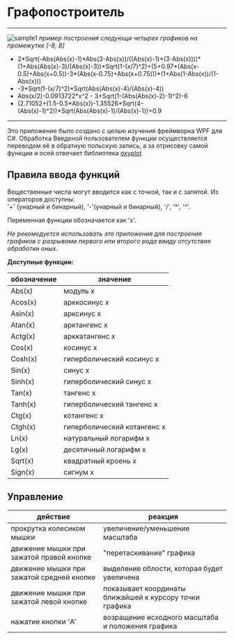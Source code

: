 **Графопостроитель**
===
---
![sample1](https://bl3302files.storage.live.com/y4mqFQAkXvtatwe2RiSsXHsiStDQstkg8as-I_z-uPabS8UrLeJ4R8LvyadqFtbvmG9SvHcxTKyOJumZGVnicG6daIGFMdnQse9xlfOCgdkWKDReL_3OAIntD7yTDLlzhHu_30YxibabAW0LN3IhbuSPGeCDjuxJWi7YGHe5CvLPRV5WMKBEANZScL5kQpkkTXZYEXyzBS-h74CIjs0f4FFmQ/bat.jpg?psid=1&width=1631&height=917)
*пример построения следующи четырех графиков на промежутке [-8; 8]*
 * 2\*Sqrt(-Abs(Abs(x)-1)\*Abs(3-Abs(x))/((Abs(x)-1)\*(3-Abs(x))))\*(1+Abs(Abs(x)-3)/(Abs(x)-3))\*Sqrt(1-(x/7)^2)+(5+0.97\*(Abs(x-0.5)+Abs(x+0.5))-3\*(Abs(x-0.75)+Abs(x+0.75)))\*(1+Abs(1-Abs(x))/(1-Abs(x)))
* -3\*Sqrt(1-(x/7)^2)\*Sqrt(Abs(Abs(x)-4)/(Abs(x)-4))
* Abs(x/2)-0.0913722\*x^2 - 3+Sqrt(1-(Abs(Abs(x)-2)-1)^2)-6
* (2.71052+(1.5-0.5*Abs(x))-1.35526\*Sqrt(4-(Abs(x)-1)^2))\*Sqrt(Abs(Abs(x)-1)/(Abs(x)-1))+0.9
---
Это приложение было создано с целью изучения фреймворка WPF для C#. Обработка Введеной пользователем функции осуществляется
переводом её в обратную польскую запись, а за отрисовку самой функции и осей отвечает библиотека [oxyplot](https://github.com/oxyplot/oxyplot)

Правила ввода функций
---
Вещественные числа могут вводится как с точкой, так и с запятой. Из операторов доступны:  
'+' (унарный и бинарный), '-'(унарный и бинарный), '/', '\*', '^'.  

Переменная функции обозначается как 'x'.  

*Не рекомедуется использовать это приложения для построения графиков с разрывами первого или второго рода ввиду
отсутствия обработки оных.*

**Доступные функции:**

обозначение     | значение
----------------|----------------------------
Abs(x)          | модуль х
Acos(x)         | арккосинус х
Asin(x)         | арксинус х
Atan(x)         | арктангенс х
Actg(x)         | арккатангенс х
Cos(x)          | косинус х
Cosh(x)         | гиперболический косинус х
Sin(x)          | синус х
Sinh(x)         | гиперболический синус х
Tan(x)          | тангенс х
Tanh(x)         | гиперболический тангенс х
Ctg(x)          | котангенс х
Ctgh(x)         | гиперболический котангенс х
Ln(x)           | натуральный логарифм х
Lg(x)           | десятичный логарифм х
Sqrt(x)         |квадратный кроень х
Sign(x)         |сигнум х

Управление 
---

действие         | реакция
----------------|----------------------------
прокрутка колесиком мышки   | увеличение/уменьшение масштаба
движение мышки при зажатой правой кнопке | "перетаскивание" графика
движение мышки при зажатой средней кнопке| выделение облости, которая будет увеличена
движение мышки при зажатой левой кнопке  | показывает координаты ближайшей к курсору точки графика
нажатие кнопки 'A'                       | возращение исходного масштаба и положения графика

